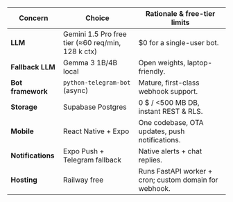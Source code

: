 | Concern | Choice | Rationale & free-tier limits |
|---------|--------|------------------------------|
| **LLM** | Gemini 1.5 Pro free tier (≈60 req/min, 128 k ctx) | $0 for a single-user bot. |
| **Fallback LLM** | Gemma 3 1B/4B local | Open weights, laptop-friendly. |
| **Bot framework** | `python-telegram-bot` (async) | Mature, first-class webhook support. |
| **Storage** | Supabase Postgres | 0 $ / <500 MB DB, instant REST & RLS. |
| **Mobile** | React Native + Expo | One codebase, OTA updates, push notifications. |
| **Notifications** | Expo Push + Telegram fallback | Native alerts + chat replies. |
| **Hosting** | Railway free | Runs FastAPI worker + cron; custom domain for webhook. |
